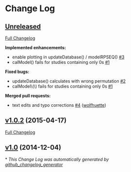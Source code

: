 # Change Log

## [Unreleased](https://github.com/Dahaniel/DoOR.functions/tree/HEAD)

[Full Changelog](https://github.com/Dahaniel/DoOR.functions/compare/v1.0.2...HEAD)

**Implemented enhancements:**

- enable plotting in updateDatabase\(\) / modelRPSEQ\(\) [\#3](https://github.com/Dahaniel/DoOR.functions/issues/3)
- calModel\(\) fails for studies containing only 0s [\#1](https://github.com/Dahaniel/DoOR.functions/issues/1)

**Fixed bugs:**

- updateDatabase\(\) calculates with wrong permutation [\#2](https://github.com/Dahaniel/DoOR.functions/issues/2)
- calModel\\(\\) fails for studies containing only 0s [\#1](https://github.com/Dahaniel/DoOR.functions/issues/1)

**Merged pull requests:**

- text edits and typo corrections [\#4](https://github.com/Dahaniel/DoOR.functions/pull/4) ([wolfhuette](https://github.com/wolfhuette))

## [v1.0.2](https://github.com/Dahaniel/DoOR.functions/tree/v1.0.2) (2015-04-17)
[Full Changelog](https://github.com/Dahaniel/DoOR.functions/compare/v1.0...v1.0.2)

## [v1.0](https://github.com/Dahaniel/DoOR.functions/tree/v1.0) (2014-12-04)


\* *This Change Log was automatically generated by [github_changelog_generator](https://github.com/skywinder/Github-Changelog-Generator)*